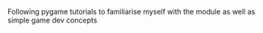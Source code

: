 Following pygame tutorials to familiarise myself with the module as well as simple game dev concepts
